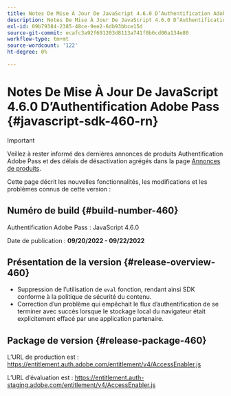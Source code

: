 ```yaml
---
title: Notes De Mise À Jour De JavaScript 4.6.0 D’Authentification Adobe Pass
description: Notes De Mise À Jour De JavaScript 4.6.0 D’Authentification Adobe Pass
exl-id: 09b79384-2385-48ce-9ee2-6db93bbce15d
source-git-commit: ecafc3a92f691203d8113a741f0b6cd00a134e80
workflow-type: tm+mt
source-wordcount: '122'
ht-degree: 0%

---
```


# Notes De Mise À Jour De JavaScript 4.6.0 D’Authentification Adobe Pass {#javascript-sdk-460-rn}

>[!IMPORTANT]
>
> Veillez à rester informé des dernières annonces de produits Authentification Adobe Pass et des délais de désactivation agrégés dans la page [Annonces de produits](/help/authentication/product-announcements.md).

Cette page décrit les nouvelles fonctionnalités, les modifications et les problèmes connus de cette version :

## Numéro de build {#build-number-460}

Authentification Adobe Pass : JavaScript 4.6.0

Date de publication : **09/20/2022 - 09/22/2022**

## Présentation de la version {#release-overview-460}

* Suppression de l’utilisation de `eval` fonction, rendant ainsi SDK conforme à la politique de sécurité du contenu.
* Correction d’un problème qui empêchait le flux d’authentification de se terminer avec succès lorsque le stockage local du navigateur était explicitement effacé par une application partenaire.

## Package de version {#release-package-460}

L’URL de production est : https://entitlement.auth.adobe.com/entitlement/v4/AccessEnabler.js

L’URL d’évaluation est : https://entitlement.auth-staging.adobe.com/entitlement/v4/AccessEnabler.js
